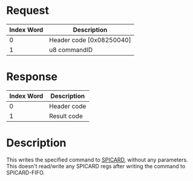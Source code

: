 # Request

| Index Word | Description                |
|------------|----------------------------|
| 0          | Header code \[0x08250040\] |
| 1          | u8 commandID               |

# Response

| Index Word | Description |
|------------|-------------|
| 0          | Header code |
| 1          | Result code |

# Description

This writes the specified command to [SPICARD](SPICARD "wikilink"),
without any parameters. This doesn't read/write any SPICARD regs after
writing the command to SPICARD-FIFO.